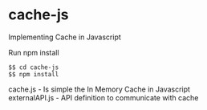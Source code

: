 # cache-js
Implementing Cache in Javascript

Run npm install
```
$$ cd cache-js
$$ npm install
```

cache.js - Is simple the In Memory Cache in Javascript  
externalAPI.js - API definition to communicate with cache
